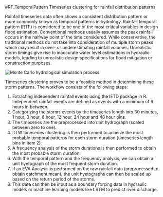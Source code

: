 #RF_TemporalPattern
Timeseries clustering for rainfall distribution patterns

Rainfall timeseries data often shows a consistent distribution pattern or more commonly known as temporal patterns in hydrology.
Rainfall temporal pattern (RTP) is considered to be one of the most critical variables in design flood estimation.
Conventional methods usually assumes the peak rainfall occurs in the halfway point of the time considered.
While conservative, the traditional methods do not take into consideration of multiple storm peaks which may result in over- or underestimating rainfall volumes.
Unrealistic storm timings give rise to inaccurate water level estimations in hydraulic models, leading to unrealistic design specifications for flood mitigation or construction purposes.

![Monte Carlo hydrological simulation process](https://user-images.githubusercontent.com/93307196/192140258-7aa2d67d-71dd-4d70-9417-ca3f00928356.png)

Timeseries clustering proves to be a feasible method in determining these storm patterns.
The workflow consists of the following steps:
1. Extracting independent rainfall events using the IETD package in R. Independent rainfall events are defined as events with a minimum of 6 hours in between.
2. Categorizing the storms events by the timeseries length into 30 minutes, 1 hour, 3 hour, 6 hour, 12 hour, 24 hour and 48 hour bins.
3. The timeseries are the preprocessed into unit hydrograph (scaled between zero to one).
4. DTW timeseries clustering is then performed to acheive the most probable temporal patterns for each storm duration (timeseries length bins in item 2).
5. A frequency analysis of the storm durations is then performed to obtain the most probable storm duration.
6. With the temporal pattern and the frequency analysis, we can obtain a unit hyetograph of the most frequent storm duration.
7. If an EVA Analysis is performed on the raw rainfall data (preprocessed to obtain catchment mean), the unit hyetographs can then be scaled up based on the return period of the storms.
8. This data can then be input as a boundary forcing data in hydraulic models or machine learning models like LSTM to predict river discharge.
